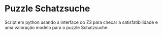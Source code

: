 # Puzzle Schatzsuche
 Script em python usando a interface do Z3 para checar a satisfatibilidade e uma valoração modelo para o puzzle Schatzsuche. 
